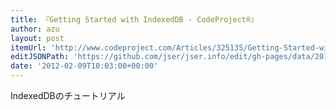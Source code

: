 ```yaml
---
title: 『Getting Started with IndexedDB - CodeProject®』
author: azu
layout: post
itemUrl: 'http://www.codeproject.com/Articles/325135/Getting-Started-with-IndexedDB'
editJSONPath: 'https://github.com/jser/jser.info/edit/gh-pages/data/2012/02/index.json'
date: '2012-02-09T10:03:00+00:00'
---
```

IndexedDBのチュートリアル

